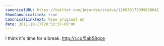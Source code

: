 ```yaml
---
canonicalURL: https://twitter.com/jmjordan/status/126038173099888641
ShowCanonicalLink: true
CanonicalLinkText: View original on
date: 2011-10-17T20:53:37+00:00
---
```

I think it's time for a break. http://t.co/5ab58qce